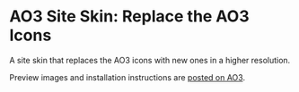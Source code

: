 # AO3 Site Skin: Replace the AO3 Icons
A site skin that replaces the AO3 icons with new ones in a higher resolution.

Preview images and installation instructions are [posted on AO3](https://archiveofourown.org/works/54831748).
